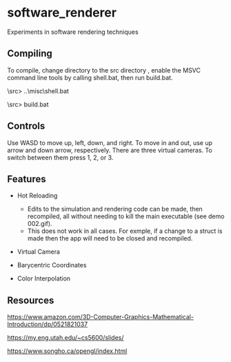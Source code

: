 # software_renderer
Experiments in software rendering techniques

## Compiling
To compile, change directory to the src directory , enable the MSVC command line tools by calling shell.bat, then run build.bat. 

\src> ..\misc\shell.bat

\src> build.bat

## Controls
Use WASD to move up, left, down, and right. To move in and out, use up arrow and down arrow, respectively. There are three virtual cameras. To switch between them press 1, 2, or 3.

## Features
- Hot Reloading
  -   Edits to the simulation and rendering code can be made, then recompiled, all without needing to kill the main executable (see demo 002.gif).
  -   This does not work in all cases. For exmple, if a change to a struct is made then the app will need to be closed and recompiled.

- Virtual Camera
- Barycentric Coordinates
- Color Interpolation
    
## Resources

https://www.amazon.com/3D-Computer-Graphics-Mathematical-Introduction/dp/0521821037

https://my.eng.utah.edu/~cs5600/slides/

https://www.songho.ca/opengl/index.html
